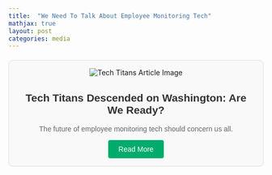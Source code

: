 ```yaml
---
title:  "We Need To Talk About Employee Monitoring Tech"
mathjax: true
layout: post
categories: media
---
```


<html>
<head>
<style>
    .medium-post {
        border: 1px solid #ddd;
        padding: 15px;
        border-radius: 8px;
        background-color: #f9f9f9;
        max-width: 600px;
        margin: 20px auto;
        text-align: center;
    }

    .medium-post img {
        max-width: 100%;
        height: auto;
        border-radius: 4px;
    }

    .medium-post h2 {
        color: #333;
        font-family: Arial, sans-serif;
    }

    .medium-post p {
        color: #666;
        font-family: Arial, sans-serif;
    }

    .medium-post a {
        display: inline-block;
        padding: 10px 20px;
        background-color: #00ab6c;
        color: white;
        border-radius: 4px;
        text-decoration: none;
        font-family: Arial, sans-serif;
    }

    .medium-post a:hover {
        background-color: #008c5a;
    }
</style>
</head>
<body>

<div class="medium-post">
    <img src="https://miro.medium.com/v2/resize:fit:1400/format:webp/0*g4H-zooTrlM99vk4.jpg" alt="Tech Titans Article Image">
    <h2>Tech Titans Descended on Washington: Are We Ready?</h2>
    <p>The future of employee monitoring tech should concern us all.</p>
    <a href="https://medium.com/forum-for-ethical-technology-advancement/we-need-to-talk-about-employee-monitoring-tech-381314b49906" target="_blank">Read More</a>
</div>

</body>
</html>
